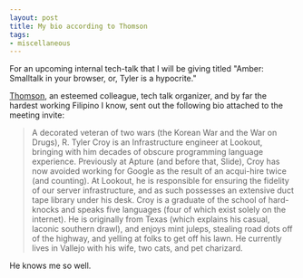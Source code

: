```yaml
---
layout: post
title: My bio according to Thomson
tags:
- miscellaneous
---
```



For an upcoming internal tech-talk that I will be giving titled "Amber:
Smalltalk in your browser, or, Tyler is a hypocrite."

[Thomson](https://twitter.com/itsthomson), an esteemed colleague, tech talk organizer, and by far the hardest
working Filipino I know, sent out the following bio attached to the meeting
invite:

> A decorated veteran of two wars (the Korean War and the War on Drugs), R.
> Tyler Croy is an Infrastructure engineer at Lookout, bringing with him decades
> of obscure programming language experience. Previously at Apture (and before
> that, Slide), Croy has now avoided working for Google as the result of an
> acqui-hire twice (and counting). At Lookout, he is responsible for ensuring the
> fidelity of our server infrastructure, and as such possesses an extensive duct
> tape library under his desk. Croy is a graduate of the school of hard-knocks
> and speaks five languages (four of which exist solely on the internet). He is
> originally from Texas (which explains his casual, laconic southern drawl), and
> enjoys mint juleps, stealing road dots off of the highway, and yelling at folks
> to get off his lawn. He currently lives in Vallejo with his wife, two cats, and
> pet charizard.


He knows me so well.
